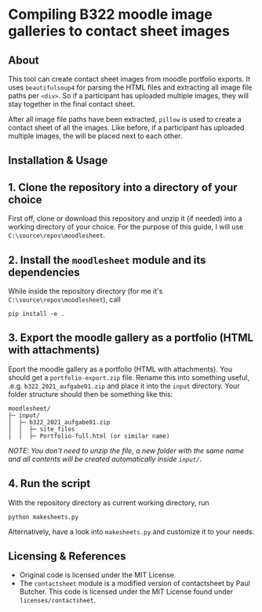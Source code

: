 # Compiling B322 moodle image galleries to contact sheet images

## About

This tool can create contact sheet images from moodle portfolio exports. It
uses `beautifulsoup4` for parsing the HTML files and extracting all image file
paths per `<div>`.
So if a participant has uploaded multiple images, they will stay together in
the final contact sheet.

After all image file paths have been extracted, `pillow` is used to create a
contact sheet of all the images. Like before, if a participant has uploaded
multiple images, the will be placed next to each other.

## Installation & Usage

## 1. Clone the repository into a directory of your choice

First off, clone or download this repository and unzip it (if needed) into a
working directory of your choice. For the purpose of this guide, I will use
`C:\source\repos\moodlesheet`.

## 2. Install the `moodlesheet` module and its dependencies

While inside the repository directory (for me it's
`C:\source\repos\moodlesheet`), call
```
pip install -e .
```

## 3. Export the moodle gallery as a portfolio (HTML with attachments)

Eport the moodle gallery as a portfolio (HTML with attachments). You should get
a `portfolio-export.zip` file. Rename this into something useful, .e.g.
`b322_2021_aufgabe01.zip` and place it into the `input` directory. Your
folder structure should then be something like this:

```
moodlesheet/
├─ input/
│  ├─ b322_2021_aufgabe01.zip
│  │  ├─ site_files
│  │  ├─ Portfolio-full.html (or similar name)
```

*NOTE: You don't need to unzip the file, a new folder with the same name and
all contents will be created automatically inside `input/`.*

## 4. Run the script

With the repository directory as current working directory, run
```
python makesheets.py
```

Alternatively, have a look into `makesheets.py` and customize it to your needs.

## Licensing & References

- Original code is licensed under the MIT License.
- The `contactsheet` module is a modified version of contactsheet by Paul Butcher. This code is licensed under the MIT License found under `licenses/contactsheet`.